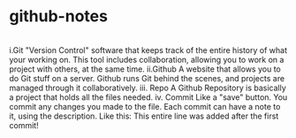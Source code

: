 # github-notes
<br />
i.Git
  "Version Control" software that keeps track of the entire history of what your working on. This tool includes collaboration, allowing you to work on a project with others, at    the same time. 
ii.Github
  A website that allows you to do Git stuff on a server. Github runs Git behind the scenes, and projects are managed through it collaboratively. 
iii. Repo
  A Github Repository is basically a project that holds all the files needed. 
iv. Commit
  Like a "save" button. You commit any changes you made to the file. Each commit can have a note to it, using the description.
  Like this: This entire line was added after the first commit!
